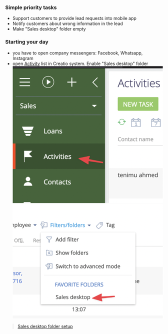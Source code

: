 ### Simple priority tasks
- Support customers to provide lead requests into mobile app
- Notify customers about wrong information in the lead
- Make "Sales desktop" folder empty
### Starting your day
- you have to open company messengers: Facebook, Whatsapp, Instagram
- open [Activity](https://bpm.micromoney.africa/0/Nui/ViewModule.aspx#SectionModuleV2/ActivitySectionV2/) list in Creatio system. Enable "Sales desktop" folder
![](Pasted%20image%2020220224140448.png)
![Sales desktop folder](Pasted%20image%2020220224140350.png)
>[Sales desktop folder setup](Sales%20desktop%20folder%20setup.md)


